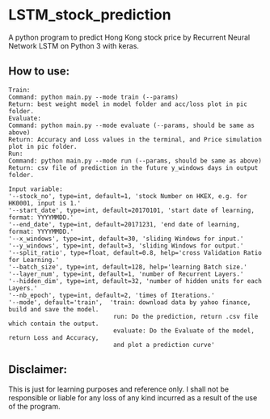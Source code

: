 # LSTM_stock_prediction
A python program to predict Hong Kong stock price by Recurrent Neural Network LSTM on Python 3 with keras.
## How to use: </br>
```
Train:
Command: python main.py --mode train (--params)
Return: best weight model in model folder and acc/loss plot in pic folder.
Evaluate:
Command: python main.py --mode evaluate (--params, should be same as above)
Return: Accuracy and Loss values in the terminal, and Price simulation plot in pic folder.
Run:
Command: python main.py --mode run (--params, should be same as above)
Return: csv file of prediction in the future y_windows days in output folder.

Input variable:
'--stock_no', type=int, default=1, 'stock Number on HKEX, e.g. for HK0001, input is 1.'
'--start_date', type=int, default=20170101, 'start date of learning, format: YYYYMMDD.'
'--end_date', type=int, default=20171231, 'end date of learning, format: YYYYMMDD.'
'--x_windows', type=int, default=30, 'sliding Windows for input.'
'--y_windows', type=int, default=3, 'sliding Windows for output.'
'--split_ratio', type=float, default=0.8, help='cross Validation Ratio for Learning.'
'--batch_size', type=int, default=128, help='learning Batch size.'
'--layer_num', type=int, default=1, 'number of Recurrent Layers.'
'--hidden_dim', type=int, default=32, 'number of hidden units for each Layers.'
'--nb_epoch', type=int, default=2, 'times of Iterations.'
'--mode', default='train',  'train: download data by yahoo finance, build and save the model.
                             run: Do the prediction, return .csv file which contain the output.
                             evaluate: Do the Evaluate of the model, return Loss and Accuracy, 
                             and plot a prediction curve'
```
## Disclaimer: </br>
This is just for learning purposes and reference only. I shall not be responsible or liable for any loss of any kind incurred as a result of the use of the program.
